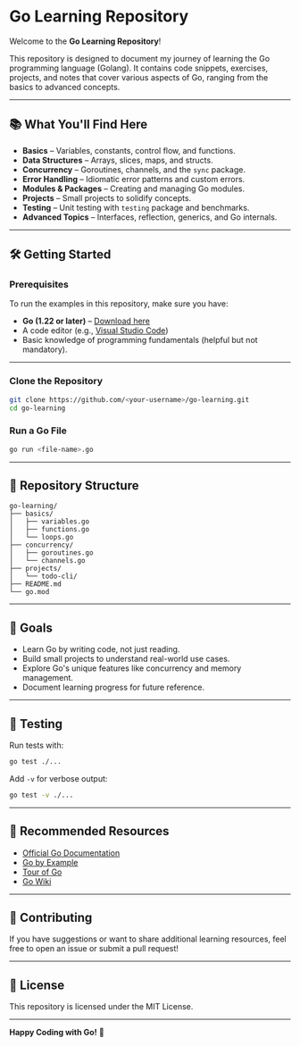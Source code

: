 # Go Learning Repository

Welcome to the **Go Learning Repository**!

This repository is designed to document my journey of learning the Go programming language (Golang). It contains code snippets, exercises, projects, and notes that cover various aspects of Go, ranging from the basics to advanced concepts.

---

## 📚 **What You'll Find Here**

- **Basics** – Variables, constants, control flow, and functions.
- **Data Structures** – Arrays, slices, maps, and structs.
- **Concurrency** – Goroutines, channels, and the `sync` package.
- **Error Handling** – Idiomatic error patterns and custom errors.
- **Modules & Packages** – Creating and managing Go modules.
- **Projects** – Small projects to solidify concepts.
- **Testing** – Unit testing with `testing` package and benchmarks.
- **Advanced Topics** – Interfaces, reflection, generics, and Go internals.

---

## 🛠 **Getting Started**

### **Prerequisites**

To run the examples in this repository, make sure you have:

- **Go (1.22 or later)** – [Download here](https://go.dev/dl/)
- A code editor (e.g., [Visual Studio Code](https://code.visualstudio.com/))
- Basic knowledge of programming fundamentals (helpful but not mandatory).

---

### **Clone the Repository**

```bash
git clone https://github.com/<your-username>/go-learning.git
cd go-learning
```

### **Run a Go File**

```bash
go run <file-name>.go
```

---

## 📂 **Repository Structure**

```
go-learning/
├── basics/
│   ├── variables.go
│   ├── functions.go
│   └── loops.go
├── concurrency/
│   ├── goroutines.go
│   └── channels.go
├── projects/
│   └── todo-cli/
├── README.md
└── go.mod
```

---

## 🚀 **Goals**

- Learn Go by writing code, not just reading.
- Build small projects to understand real-world use cases.
- Explore Go's unique features like concurrency and memory management.
- Document learning progress for future reference.

---

## 🧪 **Testing**

Run tests with:

```bash
go test ./...
```

Add `-v` for verbose output:

```bash
go test -v ./...
```

---

## 🌟 **Recommended Resources**

- [Official Go Documentation](https://go.dev/doc/)
- [Go by Example](https://gobyexample.com/)
- [Tour of Go](https://go.dev/tour/)
- [Go Wiki](https://github.com/golang/go/wiki)

---

## 🤝 **Contributing**

If you have suggestions or want to share additional learning resources, feel free to open an issue or submit a pull request!

---

## 📜 **License**

This repository is licensed under the MIT License.

---

**Happy Coding with Go!** 🎉